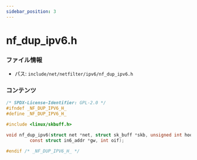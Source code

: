 ```yaml
---
sidebar_position: 3
---
```

# nf_dup_ipv6.h

### ファイル情報

- パス: `include/net/netfilter/ipv6/nf_dup_ipv6.h`

### コンテンツ

```h
/* SPDX-License-Identifier: GPL-2.0 */
#ifndef _NF_DUP_IPV6_H_
#define _NF_DUP_IPV6_H_

#include <linux/skbuff.h>

void nf_dup_ipv6(struct net *net, struct sk_buff *skb, unsigned int hooknum,
		 const struct in6_addr *gw, int oif);

#endif /* _NF_DUP_IPV6_H_ */

```
